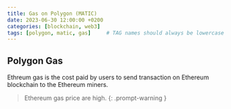 ```yaml
---
title: Gas on Polygon (MATIC)
date: 2023-06-30 12:00:00 +0200
categories: [blockchain, web3]
tags: [polygon, matic, gas]     # TAG names should always be lowercase
---
```



## Polygon Gas

Ethreum gas is the cost paid by users to send transaction on Ethereum blockchain to the Ethereum miners. 

> Ethereum gas price are high.
{: .prompt-warning }
